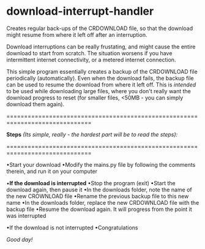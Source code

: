 # download-interrupt-handler



Creates regular back-ups of the CRDOWNLOAD file, so that the download might resume from where it left off after an interruption.



Download interruptions can be really frustating, and might cause the entire download to start from scratch. The situation worsens if you have intermittent internet connectivity, or a metered internet connection.



This simple program essentially creates a backup of the CRDOWNLOAD file periodically (automatically). Even when the download fails, the backup file can be used to resume the download from where it left off. This is _intended_ to be used while downloading large files, where you don't really want the download progress to reset (for smaller files, <50MB -  you can simply download them again).   



==============================================================================

__Steps__ _(Its simple, really - the hardest part will be to read the steps):_

==============================================================================


•Start your download
•Modify the mains.py file by following the comments therein, and run it on your computer



•**If the download is interrupted** 
  •Stop the program (exit)
  •Start the download again, then pause it
  •In the downloads folder, note the name of the new CROWNLOAD file 
  •Rename the previous backup file to this new name
  •In the downloads folder, replace the new CRDOWNLOAD file with the backup file
  •Resume the download again. It will progress from the point it was interrupted



•If the download is not interrupted
  •Congratulations
  

_Good day!_
